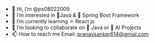 - 👋 Hi, I’m @ps08022009
- 👀 I’m interested in 🍵Java & 🍃 Spring Boot Framework
- 🌱 I’m currently learning ⚛️ React.js
- 💞️ I’m looking to collaborate on 🍵 Java or 🤖 AI Projects
- 📫 How to reach me Email: pranavsankar614@gmial.com

<!---
ps08022009/ps08022009 is a ✨ special ✨ repository because its `README.md` (this file) appears on your GitHub profile.
You can click the Preview link to take a look at your changes.
--->
